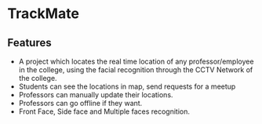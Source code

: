 # TrackMate
## Features

- A project which locates the real time location of any professor/employee in the college, using the facial recognition through the CCTV Network of the college.
- Students can see the locations in map, send requests for a meetup
- Professors can manually update their locations.
- Professors can go offline if they want.
- Front Face, Side face and Multiple faces recognition.

